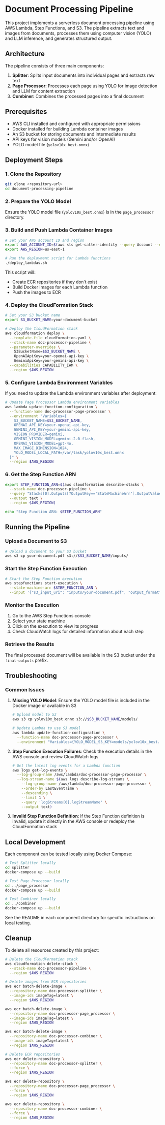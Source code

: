 # Document Processing Pipeline

This project implements a serverless document processing pipeline using AWS Lambda, Step Functions, and S3. The pipeline extracts text and images from documents, processes them using computer vision (YOLO) and LLM inference, and generates structured output.

## Architecture

The pipeline consists of three main components:

1. **Splitter**: Splits input documents into individual pages and extracts raw text
2. **Page Processor**: Processes each page using YOLO for image detection and LLM for content extraction
3. **Combiner**: Combines the processed pages into a final document

## Prerequisites

- AWS CLI installed and configured with appropriate permissions
- Docker installed for building Lambda container images
- An S3 bucket for storing documents and intermediate results
- API keys for vision models (Gemini and/or OpenAI)
- YOLO model file (`yolov10x_best.onnx`)

## Deployment Steps

### 1. Clone the Repository

```bash
git clone <repository-url>
cd document-processing-pipeline
```

### 2. Prepare the YOLO Model

Ensure the YOLO model file (`yolov10x_best.onnx`) is in the `page_processor` directory.

### 3. Build and Push Lambda Container Images

```bash
# Set your AWS account ID and region
export AWS_ACCOUNT_ID=$(aws sts get-caller-identity --query Account --output text)
export AWS_REGION=us-east-1

# Run the deployment script for Lambda functions
./deploy_lambdas.sh
```

This script will:
- Create ECR repositories if they don't exist
- Build Docker images for each Lambda function
- Push the images to ECR

### 4. Deploy the CloudFormation Stack

```bash
# Set your S3 bucket name
export S3_BUCKET_NAME=your-document-bucket

# Deploy the CloudFormation stack
aws cloudformation deploy \
  --template-file cloudformation.yaml \
  --stack-name doc-processor-pipeline \
  --parameter-overrides \
    S3BucketName=$S3_BUCKET_NAME \
    OpenAIApiKey=your-openai-api-key \
    GeminiApiKey=your-gemini-api-key \
  --capabilities CAPABILITY_IAM \
  --region $AWS_REGION
```

### 5. Configure Lambda Environment Variables

If you need to update the Lambda environment variables after deployment:

```bash
# Update Page Processor Lambda environment variables
aws lambda update-function-configuration \
  --function-name doc-processor-page-processor \
  --environment "Variables={
    S3_BUCKET_NAME=$S3_BUCKET_NAME,
    OPENAI_API_KEY=your-openai-api-key,
    GEMINI_API_KEY=your-gemini-api-key,
    VISION_PROVIDER=gemini,
    GEMINI_VISION_MODEL=gemini-2.0-flash,
    OPENAI_VISION_MODEL=gpt-4o,
    MAX_IMAGE_DIMENSION=1024,
    YOLO_MODEL_LOCAL_PATH=/var/task/yolov10x_best.onnx
  }" \
  --region $AWS_REGION
```

### 6. Get the Step Function ARN

```bash
export STEP_FUNCTION_ARN=$(aws cloudformation describe-stacks \
  --stack-name doc-processor-pipeline \
  --query "Stacks[0].Outputs[?OutputKey=='StateMachineArn'].OutputValue" \
  --output text \
  --region $AWS_REGION)

echo "Step Function ARN: $STEP_FUNCTION_ARN"
```

## Running the Pipeline

### Upload a Document to S3

```bash
# Upload a document to your S3 bucket
aws s3 cp your-document.pdf s3://$S3_BUCKET_NAME/inputs/
```

### Start the Step Function Execution

```bash
# Start the Step Function execution
aws stepfunctions start-execution \
  --state-machine-arn $STEP_FUNCTION_ARN \
  --input '{"s3_input_uri": "inputs/your-document.pdf", "output_format": "markdown"}'
```

### Monitor the Execution

1. Go to the AWS Step Functions console
2. Select your state machine
3. Click on the execution to view its progress
4. Check CloudWatch logs for detailed information about each step

### Retrieve the Results

The final processed document will be available in the S3 bucket under the `final-outputs` prefix.

## Troubleshooting

### Common Issues

1. **Missing YOLO Model**: Ensure the YOLO model file is included in the Docker image or available in S3
   ```bash
   # Upload model to S3
   aws s3 cp yolov10x_best.onnx s3://$S3_BUCKET_NAME/models/
   
   # Update Lambda to use S3 model
   aws lambda update-function-configuration \
     --function-name doc-processor-page-processor \
     --environment "Variables={YOLO_MODEL_S3_KEY=models/yolov10x_best.onnx,...}"
   ```

2. **Step Function Execution Failures**: Check the execution details in the AWS console and review CloudWatch logs
   ```bash
   # Get the latest log events for a Lambda function
   aws logs get-log-events \
     --log-group-name /aws/lambda/doc-processor-page-processor \
     --log-stream-name $(aws logs describe-log-streams \
       --log-group-name /aws/lambda/doc-processor-page-processor \
       --order-by LastEventTime \
       --descending \
       --limit 1 \
       --query 'logStreams[0].logStreamName' \
       --output text)
   ```

3. **Invalid Step Function Definition**: If the Step Function definition is invalid, update it directly in the AWS console or redeploy the CloudFormation stack

## Local Development

Each component can be tested locally using Docker Compose:

```bash
# Test Splitter locally
cd splitter
docker-compose up --build

# Test Page Processor locally
cd ../page_processor
docker-compose up --build

# Test Combiner locally
cd ../combiner
docker-compose up --build
```

See the README in each component directory for specific instructions on local testing.

## Cleanup

To delete all resources created by this project:

```bash
# Delete the CloudFormation stack
aws cloudformation delete-stack \
  --stack-name doc-processor-pipeline \
  --region $AWS_REGION

# Delete images from ECR repositories
aws ecr batch-delete-image \
  --repository-name doc-processor-splitter \
  --image-ids imageTag=latest \
  --region $AWS_REGION

aws ecr batch-delete-image \
  --repository-name doc-processor-page_processor \
  --image-ids imageTag=latest \
  --region $AWS_REGION

aws ecr batch-delete-image \
  --repository-name doc-processor-combiner \
  --image-ids imageTag=latest \
  --region $AWS_REGION

# Delete ECR repositories
aws ecr delete-repository \
  --repository-name doc-processor-splitter \
  --force \
  --region $AWS_REGION

aws ecr delete-repository \
  --repository-name doc-processor-page_processor \
  --force \
  --region $AWS_REGION

aws ecr delete-repository \
  --repository-name doc-processor-combiner \
  --force \
  --region $AWS_REGION
```
